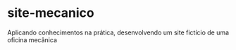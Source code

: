 # site-mecanico
Aplicando conhecimentos na prática, desenvolvendo um site fictício de uma oficina mecânica
